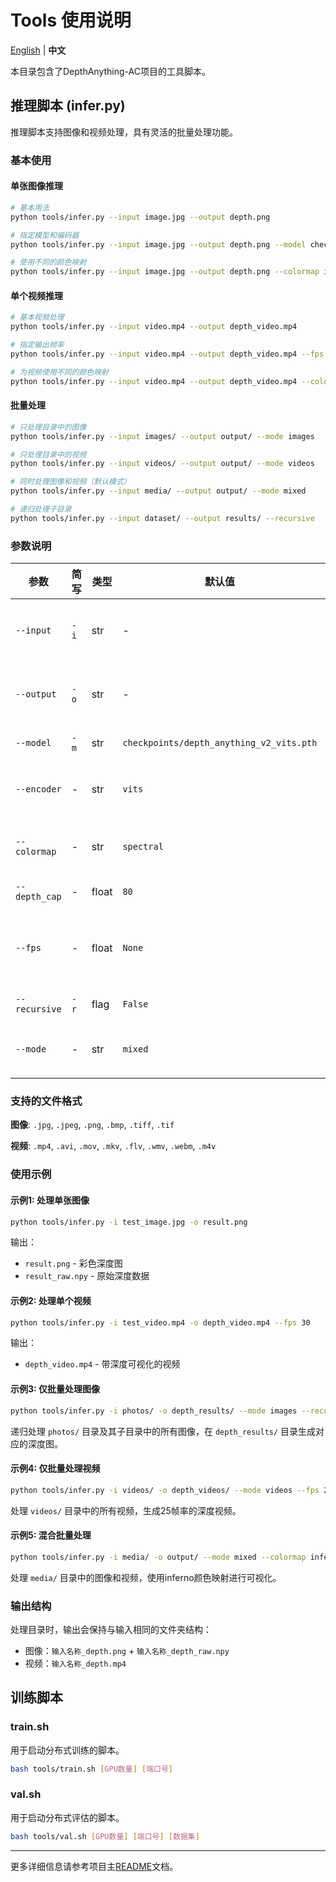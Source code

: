 # Tools 使用说明

[English](README.md) | **中文**

本目录包含了DepthAnything-AC项目的工具脚本。

## 推理脚本 (infer.py)

推理脚本支持图像和视频处理，具有灵活的批量处理功能。

### 基本使用

#### 单张图像推理
```bash
# 基本用法
python tools/infer.py --input image.jpg --output depth.png

# 指定模型和编码器
python tools/infer.py --input image.jpg --output depth.png --model checkpoints/depth_anything_AC_vits.pth --encoder vits

# 使用不同的颜色映射
python tools/infer.py --input image.jpg --output depth.png --colormap inferno
```

#### 单个视频推理
```bash
# 基本视频处理
python tools/infer.py --input video.mp4 --output depth_video.mp4

# 指定输出帧率
python tools/infer.py --input video.mp4 --output depth_video.mp4 --fps 30

# 为视频使用不同的颜色映射
python tools/infer.py --input video.mp4 --output depth_video.mp4 --colormap spectral
```

#### 批量处理
```bash
# 只处理目录中的图像
python tools/infer.py --input images/ --output output/ --mode images

# 只处理目录中的视频
python tools/infer.py --input videos/ --output output/ --mode videos

# 同时处理图像和视频（默认模式）
python tools/infer.py --input media/ --output output/ --mode mixed

# 递归处理子目录
python tools/infer.py --input dataset/ --output results/ --recursive
```

### 参数说明

| 参数 | 简写 | 类型 | 默认值 | 说明 |
|------|------|------|--------|------|
| `--input` | `-i` | str | - | 输入图像/视频路径或目录 (必需) |
| `--output` | `-o` | str | - | 输出路径（文件或目录）(必需) |
| `--model` | `-m` | str | `checkpoints/depth_anything_v2_vits.pth` | 模型权重路径 |
| `--encoder` | - | str | `vits` | 编码器类型 (`vits`, `vitb`, `vitl`) |
| `--colormap` | - | str | `spectral` | 颜色映射 (`inferno`, `spectral`, `gray`) |
| `--depth_cap` | - | float | `80` | 深度值上限 |
| `--fps` | - | float | `None` | 输出视频帧率（默认使用输入视频帧率） |
| `--recursive` | `-r` | flag | `False` | 递归搜索子目录 |
| `--mode` | - | str | `mixed` | 处理模式 (`images`, `videos`, `mixed`) |

### 支持的文件格式

**图像**: `.jpg`, `.jpeg`, `.png`, `.bmp`, `.tiff`, `.tif`

**视频**: `.mp4`, `.avi`, `.mov`, `.mkv`, `.flv`, `.wmv`, `.webm`, `.m4v`

### 使用示例

#### 示例1: 处理单张图像
```bash
python tools/infer.py -i test_image.jpg -o result.png
```
输出：
- `result.png` - 彩色深度图
- `result_raw.npy` - 原始深度数据

#### 示例2: 处理单个视频
```bash
python tools/infer.py -i test_video.mp4 -o depth_video.mp4 --fps 30
```
输出：
- `depth_video.mp4` - 带深度可视化的视频

#### 示例3: 仅批量处理图像
```bash
python tools/infer.py -i photos/ -o depth_results/ --mode images --recursive
```
递归处理 `photos/` 目录及其子目录中的所有图像，在 `depth_results/` 目录生成对应的深度图。

#### 示例4: 仅批量处理视频
```bash
python tools/infer.py -i videos/ -o depth_videos/ --mode videos --fps 25
```
处理 `videos/` 目录中的所有视频，生成25帧率的深度视频。

#### 示例5: 混合批量处理
```bash
python tools/infer.py -i media/ -o output/ --mode mixed --colormap inferno
```
处理 `media/` 目录中的图像和视频，使用inferno颜色映射进行可视化。

### 输出结构

处理目录时，输出会保持与输入相同的文件夹结构：
- 图像：`输入名称_depth.png` + `输入名称_depth_raw.npy`
- 视频：`输入名称_depth.mp4`

## 训练脚本

### train.sh
用于启动分布式训练的脚本。

```bash
bash tools/train.sh [GPU数量] [端口号]
```

### val.sh  
用于启动分布式评估的脚本。

```bash
bash tools/val.sh [GPU数量] [端口号] [数据集]
```

---

更多详细信息请参考项目主[README](../README_zh.md)文档。 
